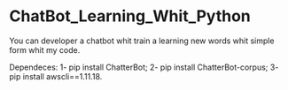 # ChatBot_Learning_Whit_Python
You can developer a chatbot whit train a learning new words whit simple form whit my code.

Dependeces:
 1- pip install ChatterBot;
 2- pip install ChatterBot-corpus;
 3- pip install awscli==1.11.18.
